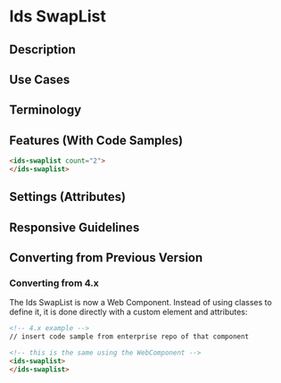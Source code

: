# Ids SwapList

## Description

## Use Cases

## Terminology

## Features (With Code Samples)

```html
<ids-swaplist count="2">
</ids-swaplist>
```

## Settings (Attributes)

## Responsive Guidelines

## Converting from Previous Version

### Converting from 4.x

The Ids SwapList is now a Web Component. Instead of using classes to define it, it is done directly with a custom element and attributes:

```html
<!-- 4.x example -->
// insert code sample from enterprise repo of that component

<!-- this is the same using the WebComponent -->
<ids-swaplist>
</ids-swaplist>
